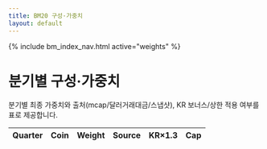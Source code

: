 ```yaml
---
title: BM20 구성·가중치
layout: default
---
```

{% include bm_index_nav.html active="weights" %}

# 분기별 구성·가중치

<p>분기별 최종 가중치와 출처(mcap/달러거래대금/스냅샷), KR 보너스/상한 적용 여부를 표로 제공합니다.</p>

<table id="wq" style="width:100%;border-collapse:collapse">
  <thead>
    <tr>
      <th>Quarter</th><th>Coin</th><th>Weight</th><th>Source</th><th>KR×1.3</th><th>Cap</th>
    </tr>
  </thead>
  <tbody></tbody>
</table>

<script>
const WQ_CSV = "REPLACE_WITH_bm20_weights_q_CSV_URL"; // ← TODO

async function fetchCsv(u){const r=await fetch(u+(u.includes('?')?'&':'?')+'v='+Date.now(),{cache:'no-store'});if(!r.ok)throw new Error(r.status);return r.text();}
function parseCsv(t){
  const L=t.trim().split(/\r?\n/); const H=L.shift().split(",");
  const idx = s=>H.indexOf(s);
  return L.map(l=>{
    const c=l.split(",");
    return {
      q: c[idx("quarter")], coin:c[idx("coin_id")],
      w: parseFloat(c[idx("weight")]),
      src:(c[idx("source_used")]||"").trim(),
      kb:(c[idx("kr_bonus")]||"").trim(),
      cap:(c[idx("cap_applied")]||"").trim()
    };
  }).filter(r=>Number.isFinite(r.w));
}
function renderRows(rows){
  const tb=document.querySelector('#wq tbody');
  tb.innerHTML = rows.map(r=>(
    `<tr>
      <td>${r.q}</td><td>${r.coin}</td>
      <td style="text-align:right">${(r.w*100).toFixed(2)}%</td>
      <td>${r.src}</td><td>${r.kb==='true'?'예':'-'}</td><td>${r.cap==='true'?'적용':'-'}</td>
    </tr>`
  )).join("");
}
if(!WQ_CSV.startsWith("http")) {
  document.querySelector('#wq tbody').innerHTML = `<tr><td colspan="6">CSV URL을 설정해 주세요.</td></tr>`;
} else {
  fetchCsv(WQ_CSV).then(parseCsv).then(renderRows).catch(e=>{
    document.querySelector('#wq tbody').innerHTML = `<tr><td colspan="6">로드 실패: ${e.message}</td></tr>`;
  });
}
</script>

